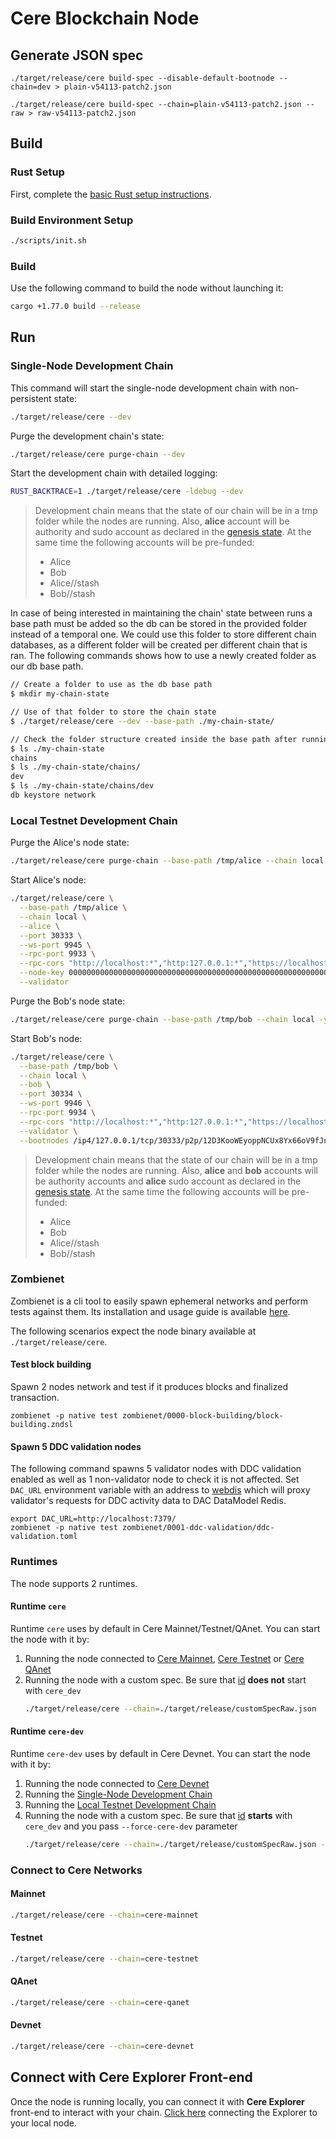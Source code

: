 # Cere Blockchain Node

## Generate JSON spec
```
./target/release/cere build-spec --disable-default-bootnode --chain=dev > plain-v54113-patch2.json

./target/release/cere build-spec --chain=plain-v54113-patch2.json --raw > raw-v54113-patch2.json
```

## Build

### Rust Setup

First, complete the [basic Rust setup instructions](./docs/rust-setup.md).

### Build Environment Setup

```sh
./scripts/init.sh
```

### Build

Use the following command to build the node without launching it:

```sh
cargo +1.77.0 build --release
```

## Run

### Single-Node Development Chain

This command will start the single-node development chain with non-persistent state:

```bash
./target/release/cere --dev
```

Purge the development chain's state:

```bash
./target/release/cere purge-chain --dev
```

Start the development chain with detailed logging:

```bash
RUST_BACKTRACE=1 ./target/release/cere -ldebug --dev
```

> Development chain means that the state of our chain will be in a tmp folder while the nodes are
> running. Also, **alice** account will be authority and sudo account as declared in the
> [genesis state](https://github.com/Cerebellum-Network/blockchain-node/blob/dev/node/service/src/chain_spec.rs#L241).
> At the same time the following accounts will be pre-funded:
> - Alice
> - Bob
> - Alice//stash
> - Bob//stash

In case of being interested in maintaining the chain' state between runs a base path must be added
so the db can be stored in the provided folder instead of a temporal one. We could use this folder
to store different chain databases, as a different folder will be created per different chain that
is ran. The following commands shows how to use a newly created folder as our db base path.

```bash
// Create a folder to use as the db base path
$ mkdir my-chain-state

// Use of that folder to store the chain state
$ ./target/release/cere --dev --base-path ./my-chain-state/

// Check the folder structure created inside the base path after running the chain
$ ls ./my-chain-state
chains
$ ls ./my-chain-state/chains/
dev
$ ls ./my-chain-state/chains/dev
db keystore network
```

### Local Testnet Development Chain
Purge the Alice's node state:
```bash
./target/release/cere purge-chain --base-path /tmp/alice --chain local -y
```
Start Alice's node:
```bash
./target/release/cere \
  --base-path /tmp/alice \
  --chain local \
  --alice \
  --port 30333 \
  --ws-port 9945 \
  --rpc-port 9933 \
  --rpc-cors "http://localhost:*","http:127.0.0.1:*","https://localhost:*","https:127.0.0.1:*","https://explorer.cere.network","https://polkadot.js.org" \
  --node-key 0000000000000000000000000000000000000000000000000000000000000001 \
  --validator
```
Purge the Bob's node state:
```bash
./target/release/cere purge-chain --base-path /tmp/bob --chain local -y
```
Start Bob's node:
```bash
./target/release/cere \
  --base-path /tmp/bob \
  --chain local \
  --bob \
  --port 30334 \
  --ws-port 9946 \
  --rpc-port 9934 \
  --rpc-cors "http://localhost:*","http:127.0.0.1:*","https://localhost:*","https:127.0.0.1:*","https://explorer.cere.network","https://polkadot.js.org" \
  --validator \
  --bootnodes /ip4/127.0.0.1/tcp/30333/p2p/12D3KooWEyoppNCUx8Yx66oV9fJnriXwCcXwDDUA2kj6vnc6iDEp
```

> Development chain means that the state of our chain will be in a tmp folder while the nodes are
> running. Also, **alice** and **bob** accounts will be authority accounts and **alice** sudo account as declared in the
> [genesis state](https://github.com/Cerebellum-Network/blockchain-node/blob/dev/node/service/src/chain_spec.rs#279).
> At the same time the following accounts will be pre-funded:
> - Alice
> - Bob
> - Alice//stash
> - Bob//stash

### Zombienet

Zombienet is a cli tool to easily spawn ephemeral networks and perform tests against them. Its installation and usage guide is available [here](https://github.com/paritytech/zombienet#usage).

The following scenarios expect the node binary available at `./target/release/cere`.

#### Test block building

Spawn 2 nodes network and test if it produces blocks and finalized transaction.

```console
zombienet -p native test zombienet/0000-block-building/block-building.zndsl
```

#### Spawn 5 DDC validation nodes

The following command spawns 5 validator nodes with DDC validation enabled as well as 1 non-validator node to check it is not affected. Set `DAC_URL` environment variable with an address to [webdis](https://webd.is/) which will proxy validator's requests for DDC activity data to DAC DataModel Redis.

```console
export DAC_URL=http://localhost:7379/
zombienet -p native test zombienet/0001-ddc-validation/ddc-validation.toml
```

### Runtimes

The node supports 2 runtimes.

#### Runtime `cere`

Runtime `cere` uses by default in Cere Mainnet/Testnet/QAnet. You can start the node with it by:
1. Running the node connected to [Cere Mainnet](#mainnet), [Cere Testnet](#testnet) or [Cere QAnet](#qanet)
2. Running the node with a custom spec. Be sure that [id](https://github.com/Cerebellum-Network/blockchain-node/blob/dev-cere/node/service/src/chain_spec.rs#L265) **does not** start with `cere_dev`
    ```bash
    ./target/release/cere --chain=./target/release/customSpecRaw.json
    ```

#### Runtime `cere-dev`

Runtime `cere-dev` uses by default in Cere Devnet. You can start the node with it by:
1. Running the node connected to [Cere Devnet](#Devnet)
1. Running the [Single-Node Development Chain](#Single-Node-Development-Chain)
1. Running the [Local Testnet Development Chain](#local-testnet-development-chain)
1. Running the node with a custom spec. Be sure that [id](https://github.com/Cerebellum-Network/blockchain-node/blob/dev-cere/node/service/src/chain_spec.rs#L265) **starts** with `cere_dev` and you pass `--force-cere-dev` parameter
    ```bash
    ./target/release/cere --chain=./target/release/customSpecRaw.json --force-cere-dev
    ```

### Connect to Cere Networks

#### Mainnet

```bash
./target/release/cere --chain=cere-mainnet
```

#### Testnet

```bash
./target/release/cere --chain=cere-testnet
```

#### QAnet

```bash
./target/release/cere --chain=cere-qanet
```

#### Devnet

```bash
./target/release/cere --chain=cere-devnet
```

## Connect with Cere Explorer Front-end

Once the node is running locally, you can connect it with **Cere Explorer** front-end
to interact with your chain. [Click
here](https://explorer.cere.network/?rpc=ws://localhost:9944) connecting the Explorer to your
local node.
